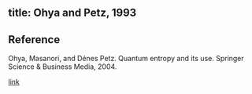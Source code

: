 title: Ohya and Petz, 1993
---

## Reference

Ohya, Masanori, and Dénes Petz. Quantum entropy and its use. Springer Science & Business Media, 2004.

[link](https://vdoc.pub/documents/quantum-entropy-and-its-use-1ncdvek2m788)

